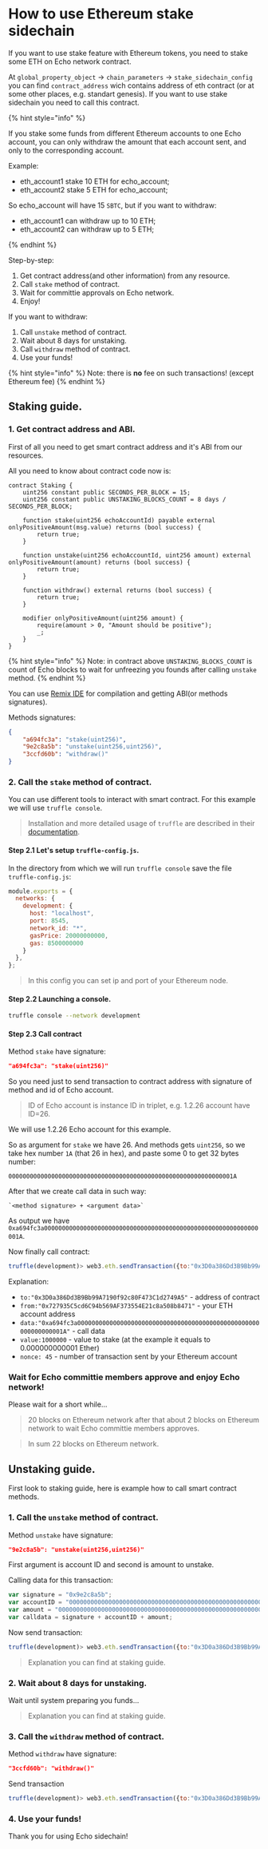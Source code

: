 # How to use Ethereum stake sidechain

If you want to use stake feature with Ethereum tokens, you need to stake some ETH on Echo network contract.

At `global_property_object` -> `chain_parameters` -> `stake_sidechain_config` you can find `contract_address` wich contains address of eth contract (or at some other places, e.g. standart genesis). If you want to use stake sidechain you need to call this contract.

{% hint style="info" %}

If you stake some funds from different Ethereum accounts to one Echo account, you can only withdraw the amount that each account sent, and only to the corresponding account.

Example:

- eth_account1 stake 10 ETH for echo_account;
- eth_account2 stake 5 ETH for echo_account;

So echo_account will have 15 `SBTC`, but if you want to withdraw:

- eth_account1 can withdraw up to 10 ETH;
- eth_account2 can withdraw up to 5 ETH;

{% endhint %}

Step-by-step:
1. Get contract address(and other information) from any resource.
2. Call `stake` method of contract.
3. Wait for committie approvals on Echo network.
4. Enjoy!

If you want to withdraw:
1. Call `unstake` method of contract.
2. Wait about 8 days for unstaking.
3. Call `withdraw` method of contract.
4. Use your funds!

{% hint style="info" %}
Note: there is **no** fee on such transactions! (except Ethereum fee)
{% endhint %}

## Staking guide.

### 1. Get contract address and ABI.

First of all you need to get smart contract address and it's ABI from our resources.

All you need to know about contract code now is:

```solidity
contract Staking {
    uint256 constant public SECONDS_PER_BLOCK = 15;
    uint256 constant public UNSTAKING_BLOCKS_COUNT = 8 days / SECONDS_PER_BLOCK;

    function stake(uint256 echoAccountId) payable external onlyPositiveAmount(msg.value) returns (bool success) {
        return true;
    }
    
    function unstake(uint256 echoAccountId, uint256 amount) external onlyPositiveAmount(amount) returns (bool success) {
        return true;
    }
    
    function withdraw() external returns (bool success) {
        return true;
    }
    
    modifier onlyPositiveAmount(uint256 amount) {
        require(amount > 0, "Amount should be positive");
        _;
    }
}
```

{% hint style="info" %}
Note: in contract above `UNSTAKING_BLOCKS_COUNT` is count of Echo blocks to wait for unfreezing you founds after calling `unstake` method.
{% endhint %}


You can use [Remix IDE](https://remix.ethereum.org) for compilation and getting ABI(or methods signatures).

Methods signatures:

```json
{
	"a694fc3a": "stake(uint256)",
	"9e2c8a5b": "unstake(uint256,uint256)",
	"3ccfd60b": "withdraw()"
}
```

### 2. Call the `stake` method of contract.

You can use different tools to interact with smart contract. For this example we will use `truffle console`.

> Installation and more detailed usage of `truffle` are described in their [documentation](https://www.trufflesuite.com/docs/truffle/getting-started/installation).

#### Step 2.1 Let's setup `truffle-config.js`.

In the directory from which we will run `truffle console` save the file `truffle-config.js`:
```js
module.exports = {
  networks: {
    development: {
      host: "localhost",
      port: 8545,
      network_id: "*",
      gasPrice: 20000000000,
      gas: 8500000000
    }
  },
};
```

> In this config you can set ip and port of your Ethereum node.

#### Step 2.2 Launching a console.

```bash
truffle console --network development
```

#### Step 2.3 Call contract

Method `stake` have signature:

```json
"a694fc3a": "stake(uint256)"
```

So you need just to send transaction to contract address with signature of method and id of Echo account.

> ID of Echo account is instance ID in triplet, e.g. 1.2.26 account have ID=26.

We will use 1.2.26 Echo account for this example.

So as argument for `stake` we have 26. And methods gets `uint256`, so we take hex number `1A` (that 26 in hex), and paste some 0 to get 32 bytes number:

    000000000000000000000000000000000000000000000000000000000000001A

After that we create call data in such way:

    `<method signature> + <argument data>`

As output we have `0xa694fc3a000000000000000000000000000000000000000000000000000000000000001A`.

Now finally call contract:

```js
truffle(development)> web3.eth.sendTransaction({to:"0x3D0a386Dd3B9Bb99A7190f92c80F473C1d2749A5", from:"0x727935C5cd6C94b569AF373554E21c8a508b8471", data:"0xa694fc3a000000000000000000000000000000000000000000000000000000000000001A", value:1000000, nonce: 45})
```

Explanation:
- `to:"0x3D0a386Dd3B9Bb99A7190f92c80F473C1d2749A5"` - address of contract
- `from:"0x727935C5cd6C94b569AF373554E21c8a508b8471"` - your ETH account address
- `data:"0xa694fc3a000000000000000000000000000000000000000000000000000000000000001A"` - call data 
- `value:1000000` - value to stake (at the example it equals to 0.000000000001 Ether)
- `nonce: 45` - number of transaction sent by your Ethereum account

### Wait for Echo committie members approve and enjoy Echo network!

Please wait for a short while...

> 20 blocks on Ethereum network
> after that about 2 blocks on Ethereum network to wait Echo committie members approves.

> In sum 22 blocks on Ethereum network.

## Unstaking guide.

First look to staking guide, here is example how to call smart contract methods.

### 1. Call the `unstake` method of contract.

Method `unstake` have signature:

```json
"9e2c8a5b": "unstake(uint256,uint256)"
```

First argument is account ID and second is amount to unstake.

Calling data for this transaction:
```js
var signature = "0x9e2c8a5b";
var accountID = "000000000000000000000000000000000000000000000000000000000000001A";
var amount = "00000000000000000000000000000000000000000000000000000000000F4240";
var calldata = signature + accountID + amount;
```

Now send transaction:

```js
truffle(development)> web3.eth.sendTransaction({to:"0x3D0a386Dd3B9Bb99A7190f92c80F473C1d2749A5", from:"0x727935C5cd6C94b569AF373554E21c8a508b8471", data:"0x9e2c8a5b000000000000000000000000000000000000000000000000000000000000001A00000000000000000000000000000000000000000000000000000000000F4240", nonce: 46})
```

> Explanation you can find at staking guide.

### 2. Wait about 8 days for unstaking.

Wait until system preparing you funds...

> Explanation you can find at staking guide.

### 3. Call the `withdraw` method of contract.

Method `withdraw` have signature:

```json
"3ccfd60b": "withdraw()"
```

Send transaction

```js
truffle(development)> web3.eth.sendTransaction({to:"0x3D0a386Dd3B9Bb99A7190f92c80F473C1d2749A5", from:"0x727935C5cd6C94b569AF373554E21c8a508b8471", data:"0x3ccfd60b", nonce: 48})
```

### 4. Use your funds!

Thank you for using Echo sidechain!
